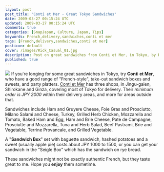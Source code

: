 ```yaml
---           
layout: post
post_title: "Conti et Mer - Great Tokyo Sandwiches"
date: 2009-03-27 00:15:24 UTC
updated: 2009-03-27 00:15:24 UTC
comments: true
categories: [SnapJapan, Culture, Japan, Tips]
keywords: French,delivery,sandwiches,conti et mer
tags: [French,delivery,sandwiches,conti et mer]
posticon: default
cover: /images/Rick_Casual_01.jpg
description: Post on great sandwiches from Conti et Mer, in Tokyo, by Rick Cogley. 
published: true
---
```

 
[<img class="right" src="http://farm4.static.flickr.com/3589/3388829574_72d3a92f55_m.jpg" />](http://www.flickr.com/photos/81796435@N00/3388829574 "View 'Conti et Mer - Great Sandwiches in Tokyo' on Flickr.com")
If you're longing for some great sandwiches in Tokyo, try **Conti et Mer**, who have a good range of "French-style", take-out sandwich boxes and sweets, and party platters. [Conti et Mer](http://www.contietmer.com/info/index.html) has three shops, in Jingu-gaien, Shirokane and Ginza, covering most of Tokyo for delivery. Their _minimum order is JPY 2000_ within their delivery areas, and more for areas outside that. 


Sandwiches include Ham and Gruyere Cheese, Foie Gras and Prosciutto, Milano Salami and Cheese, Turkey, Grilled Herb Chicken, Mozzarella and Tomato, Baked Ham and Egg, Ham and Brie Cheese, Pate de Campagne, Prosciutte and Mozzarella, Tuna and Herb Salad, Beef Pastrami, Brie and Vegetable, Terrine Provancale, and Grilled Vegetable. 


A "**Sandwich Box**" set with baguette sandwich, hashed potatoes and a sweet (usually apple pie) costs about JPY 1000 to 1500, or you can get your sandwich in the "Seigle Box" which has the sandwich on rye bread.   


These sandwiches might not be exactly authentic French, but they taste great to me. Hope you **enjoy** them sometime. 


